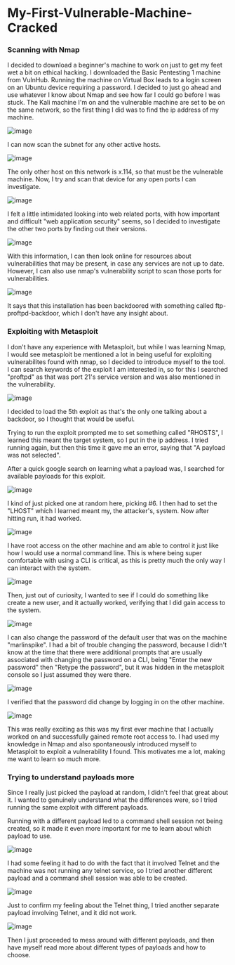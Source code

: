 # My-First-Vulnerable-Machine-Cracked 

### Scanning with Nmap

I decided to download a beginner's machine to work on just to get my feet wet a bit on ethical hacking. I downloaded the Basic Pentesting 1 machine from VulnHub.
Running the machine on Virtual Box leads to a login screen on an Ubuntu device requiring a password.
I decided to just go ahead and use whatever I know about Nmap and see how far I could go before I was stuck.
The Kali machine I'm on and the vulnerable machine are set to be on the same network, so the first thing I did was to find the ip address of my machine.

![image](https://github.com/rat-v/Vulnerable-Machines/assets/169432484/7c599064-efbc-44aa-8a62-86f97bf07a24)

I can now scan the subnet for any other active hosts.

![image](https://github.com/rat-v/Vulnerable-Machines/assets/169432484/ce9dd2ae-27d9-42ba-b1b3-cb7ea000c8d8)

The only other host on this network is x.114, so that must be the vulnerable machine.
Now, I try and scan that device for any open ports I can investigate.

![image](https://github.com/rat-v/Vulnerable-Machines/assets/169432484/7ff7dbf7-bd56-4cc1-8a1e-ae8728362b72)

I felt a little intimidated looking into web related ports, with how important and difficult "web application security" seems, so I decided to investigate the other two ports by finding out their versions.

![image](https://github.com/rat-v/Vulnerable-Machines/assets/169432484/894ceb50-01e1-4427-a052-0601dc400def)

With this information, I can then look online for resources about vulnerabilities that may be present, in case any services are not up to date.
However, I can also use nmap's vulnerability script to scan those ports for vulnerabilities.

![image](https://github.com/rat-v/Vulnerable-Machines/assets/169432484/47709040-939c-4ab2-b41b-f665ba324bb0)

It says that this installation has been backdoored with something called ftp-proftpd-backdoor, which I don't have any insight about.

### Exploiting with Metasploit

I don't have any experience with Metasploit, but while I was learning Nmap, I would see metasploit be mentioned a lot in being useful for exploiting vulnerabilites found with nmap, so I decided to introduce myself to the tool.
I can search keywords of the exploit I am interested in, so for this I searched "proftpd" as that was port 21's service version and was also mentioned in the vulnerability.

![image](https://github.com/rat-v/Vulnerable-Machines/assets/169432484/a8ba0ae7-3019-4924-80c0-769953ec1d01)

I decided to load the 5th exploit as that's the only one talking about a backdoor, so I thought that would be useful.

Trying to run the exploit prompted me to set something called "RHOSTS", I learned this meant the target system, so I put in the ip address.
I tried running again, but then this time it gave me an error, saying that "A payload was not selected".

After a quick google search on learning what a payload was, I searched for available payloads for this exploit.

![image](https://github.com/rat-v/Vulnerable-Machines/assets/169432484/94e5d7c7-6efb-4ab0-b367-b2be0c4d1537)

I kind of just picked one at random here, picking #6.
I then had to set the "LHOST" which I learned meant my, the attacker's, system.
Now after hitting run, it had worked.

![image](https://github.com/rat-v/Vulnerable-Machines/assets/169432484/c68d0959-29af-4c8e-8506-52974e96c962)

I have root access on the other machine and am able to control it just like how I would use a normal command line.
This is where being super comfortable with using a CLI is critical, as this is pretty much the only way I can interact with the system.

![image](https://github.com/rat-v/Vulnerable-Machines/assets/169432484/b32b6f19-82f8-4ac5-b025-196b6153dfb0)

Then, just out of curiosity, I wanted to see if I could do something like create a new user, and it actually worked, verifying that I did gain access to the system.

![image](https://github.com/rat-v/Vulnerable-Machines/assets/169432484/56c50c9a-6548-44ab-a26c-65bd7dc181e5)

I can also change the password of the default user that was on the machine "marlinspike".
I had a bit of trouble changing the password, because I didn't know at the time that there were additional prompts that are usually associated with changing the password on a CLI, being "Enter the new password" then "Retype the password", but it was hidden in the metasploit console so I just assumed they were there.

![image](https://github.com/rat-v/Vulnerable-Machines/assets/169432484/eaae450f-0ee3-4d4d-8606-a09280de4e14)

I verified that the password did change by logging in on the other machine.

![image](https://github.com/rat-v/Vulnerable-Machines/assets/169432484/f5a2641d-7f85-4a8f-863a-53484f47200c)

This was really exciting as this was my first ever machine that I actually worked on and successfully gained remote root access to. I had used my knowledge in Nmap and also spontaneously introduced myself to Metasploit to exploit a vulnerability I found.
This motivates me a lot, making me want to learn so much more. 

### Trying to understand payloads more
Since I really just picked the payload at random, I didn't feel that great about it. I wanted to genuinely understand what the differences were, so I tried running the same exploit with different payloads. 

Running with a different payload led to a command shell session not being created, so it made it even more important for me to learn about which payload to use. 

![image](https://github.com/rat-v/Vulnerable-Machines/assets/169432484/cf2263e7-62b8-4398-9192-6f9d1c8f941c)

I had some feeling it had to do with the fact that it involved Telnet and the machine was not running any telnet service, so I tried another different payload and a command shell session was able to be created.

![image](https://github.com/rat-v/Vulnerable-Machines/assets/169432484/b8fd73ff-6bf8-4cdb-afdc-981128968f8c)

Just to confirm my feeling about the Telnet thing, I tried another separate payload involving Telnet, and it did not work.

![image](https://github.com/rat-v/Vulnerable-Machines/assets/169432484/72a2945e-aa25-48d9-a43f-5cc4ec673785)

Then I just proceeded to mess around with different payloads, and then have myself read more about different types of payloads and how to choose.


